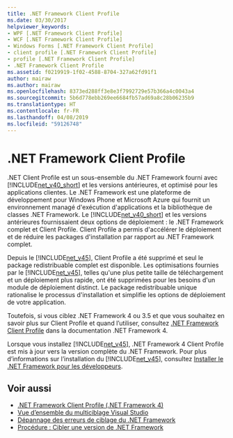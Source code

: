 ```yaml
---
title: .NET Framework Client Profile
ms.date: 03/30/2017
helpviewer_keywords:
- WPF [.NET Framework Client Profile]
- WCF [.NET Framework Client Profile]
- Windows Forms [.NET Framework Client Profile]
- client profile [.NET Framework Client Profile]
- profile [.NET Framework Client Profile]
- .NET Framework Client Profile
ms.assetid: f0219919-1f02-4588-8704-327a62fd91f1
author: mairaw
ms.author: mairaw
ms.openlocfilehash: 8373ed288ff3e8e3f7992729e57b366a4c0043a4
ms.sourcegitcommit: 5b6d778ebb269ee6684fb57ad69a8c28b06235b9
ms.translationtype: HT
ms.contentlocale: fr-FR
ms.lasthandoff: 04/08/2019
ms.locfileid: "59126748"
---
```

# <a name="net-framework-client-profile"></a>.NET Framework Client Profile
.NET Client Profile est un sous-ensemble du .NET Framework fourni avec [!INCLUDE[net_v40_short](../../../includes/net-v40-short-md.md)] et les versions antérieures, et optimisé pour les applications clientes. Le .NET Framework est une plateforme de développement pour Windows Phone et Microsoft Azure qui fournit un environnement managé d'exécution d'applications et la bibliothèque de classes .NET Framework. Le [!INCLUDE[net_v40_short](../../../includes/net-v40-short-md.md)] et les versions antérieures fournissaient deux options de déploiement : le .NET Framework complet et Client Profile. Client Profile a permis d'accélérer le déploiement et de réduire les packages d'installation par rapport au .NET Framework complet.  
  
 Depuis le [!INCLUDE[net_v45](../../../includes/net-v45-md.md)], Client Profile a été supprimé et seul le package redistribuable complet est disponible. Les optimisations fournies par le [!INCLUDE[net_v45](../../../includes/net-v45-md.md)], telles qu'une plus petite taille de téléchargement et un déploiement plus rapide, ont été supprimées pour les besoins d'un module de déploiement distinct. Le package redistribuable unique rationalise le processus d'installation et simplifie les options de déploiement de votre application.  
  
 Toutefois, si vous ciblez .NET Framework 4 ou 3.5 et que vous souhaitez en savoir plus sur Client Profile et quand l’utiliser, consultez [.NET Framework Client Profile](https://docs.microsoft.com/previous-versions/dotnet/netframework-4.0/cc656912%28v=vs.100%29) dans la documentation .NET Framework 4.  
  
 Lorsque vous installez [!INCLUDE[net_v45](../../../includes/net-v45-md.md)], .NET Framework 4 Client Profile est mis à jour vers la version complète du .NET Framework. Pour plus d’informations sur l’installation du [!INCLUDE[net_v45](../../../includes/net-v45-md.md)], consultez [Installer le .NET Framework pour les développeurs](../../../docs/framework/install/guide-for-developers.md).  
  
## <a name="see-also"></a>Voir aussi

- [.NET Framework Client Profile (.NET Framework 4)](https://docs.microsoft.com/previous-versions/dotnet/netframework-4.0/cc656912%28v=vs.100%29)
- [Vue d’ensemble du multiciblage Visual Studio](/visualstudio/ide/visual-studio-multi-targeting-overview)
- [Dépannage des erreurs de ciblage du .NET Framework](/visualstudio/msbuild/troubleshooting-dotnet-framework-targeting-errors)
- [Procédure : Cibler une version de .NET Framework](/visualstudio/ide/how-to-target-a-version-of-the-dotnet-framework)
